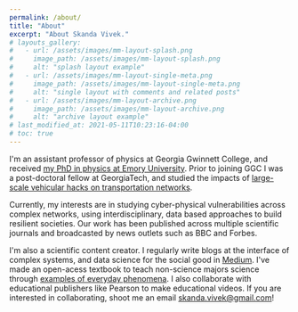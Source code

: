 ```yaml
---
permalink: /about/
title: "About"
excerpt: "About Skanda Vivek."
# layouts_gallery:
#   - url: /assets/images/mm-layout-splash.png
#     image_path: /assets/images/mm-layout-splash.png
#     alt: "splash layout example"
#   - url: /assets/images/mm-layout-single-meta.png
#     image_path: /assets/images/mm-layout-single-meta.png
#     alt: "single layout with comments and related posts"
#   - url: /assets/images/mm-layout-archive.png
#     image_path: /assets/images/mm-layout-archive.png
#     alt: "archive layout example"
# last_modified_at: 2021-05-11T10:23:16-04:00
# toc: true
---
```


I'm an assistant professor of physics at Georgia Gwinnett College, and received [my PhD in physics at Emory University](https://www.pnas.org/content/114/8/1850). Prior to joining GGC I was a post-doctoral fellow at GeorgiaTech, and studied the impacts of [large-scale vehicular hacks on transportation networks](https://journals.aps.org/pre/abstract/10.1103/PhysRevE.100.012316).

Currently, my interests are in studying cyber-physical vulnerabilities across complex networks, using interdisciplinary, data based approaches to build resilient societies. Our work has been published across multiple scientific journals and broadcasted by news outlets such as BBC and Forbes.

I'm also a scientific content creator. I regularly write blogs at the interface of complex systems, and data science for the social good in [Medium](https://skanda-vivek.medium.com/). I've made an open-acess textbook to teach non-science majors science through [examples of everyday phenomena](https://alg.manifoldapp.org/projects/science-of-everyday-materials). I also collaborate with educational publishers like Pearson to make educational videos. If you are interested in collaborating, shoot me an email <skanda.vivek@gmail.com>!
